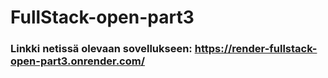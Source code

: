# FullStack-open-part3

### Linkki netissä olevaan sovellukseen: https://render-fullstack-open-part3.onrender.com/
